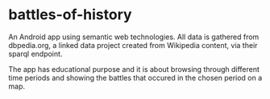 # battles-of-history
An Android app using semantic web technologies.
All data is gathered from dbpedia.org, a linked data project created from Wikipedia content, via their sparql endpoint.

The app has educational purpose and it is about browsing through different time periods and showing the battles that occured in the chosen period on a map.
